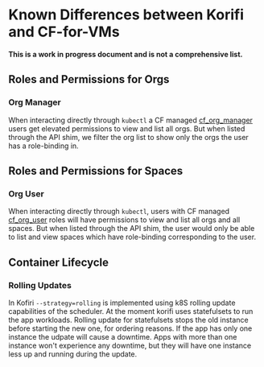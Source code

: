 # Known Differences between Korifi and CF-for-VMs

**This is a work in progress document and is not a comprehensive list.**

## Roles and Permissions for Orgs

### Org Manager
When interacting directly through `kubectl` a CF managed [cf_org_manager](https://github.com/cloudfoundry/korifi/blob/main/controllers/config/cf_roles/cf_org_manager.yaml) users get elevated permissions to view and list all orgs. But when listed through 
the API shim, we filter the org list to show only the orgs the user has a role-binding in. 

## Roles and Permissions for Spaces

### Org User
When interacting directly through `kubectl`, users with CF managed [cf_org_user](https://github.com/cloudfoundry/korifi/blob/main/controllers/config/cf_roles/cf_org_user.yaml) roles will have permissions to view and list all orgs and all spaces. But when listed through
the API shim, the user would only be able to list and view spaces which have role-binding corresponding to the user.

## Container Lifecycle

### Rolling Updates
In Kofiri `--strategy=rolling` is implemented using k8S rolling update capabilities of the scheduler. At the moment korifi uses statefulsets to run the app workloads. Rolling update for statefulsets stops the old instance before starting the new one, for ordering reasons. If the app has only one instance the udpate will cause a downtime. Apps with more than one instance won't experience any downtime, but they will have one instance less up and running during the update.
